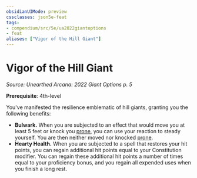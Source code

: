 ```yaml
---
obsidianUIMode: preview
cssclasses: json5e-feat
tags:
- compendium/src/5e/ua2022giantoptions
- feat
aliases: ["Vigor of the Hill Giant"]
---
```

# Vigor of the Hill Giant
*Source: Unearthed Arcana: 2022 Giant Options p. 5*  

**Prerequisite**: 4th-level

You've manifested the resilience emblematic of hill giants, granting you the following benefits:

- **Bulwark.** When you are subjected to an effect that would move you at least 5 feet or knock you [prone](/Systems/5e/rules/conditions.md#prone), you can use your reaction to steady yourself. You are then neither moved nor knocked [prone](/Systems/5e/rules/conditions.md#prone).  
- **Hearty Health.** When you are subjected to a spell that restores your hit points, you can regain additional hit points equal to your Constitution modifier. You can regain these additional hit points a number of times equal to your proficiency bonus, and you regain all expended uses when you finish a long rest.